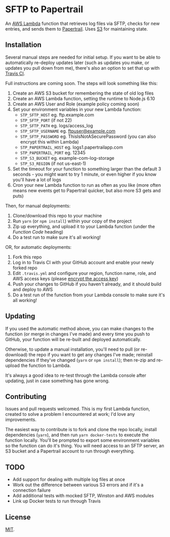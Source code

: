 # SFTP to Papertrail

An [AWS Lambda](https://aws.amazon.com/lambda/) function that retrieves log files via SFTP, checks for new entries, and sends them to [Papertrail](https://papertrailapp.com/). Uses [S3](https://aws.amazon.com/s3/) for maintaining state.

## Installation

Several manual steps are needed for initial setup. If you want to be able to automatically re-deploy updates later (such as updates you make, or updates you pull down from me), there's also an option to set that up with [Travis CI](https://travis-ci.org/).

Full instructions are coming soon. The steps will look something like this:

1. Create an AWS S3 bucket for remembering the state of old log files
1. Create an AWS Lambda function, setting the runtime to Node.js 6.10
1. Create an AWS User and Role (example policy coming soon)
1. Set your environment variables in your new Lambda function:
    * `STP_SFTP_HOST` eg. ftp.example.com
    * `STP_SFTP_PORT` (if not 22)
    * `STP_SFTP_PATH` eg. logs/access_log
    * `STP_SFTP_USERNAME` eg. ftpuser@example.com
    * `STP_SFTP_PASSWORD` eg. ThisIsNotASecurePassword (you can also encrypt this within Lambda)
    * `STP_PAPERTRAIL_HOST` eg. logs1.papertrailapp.com
    * `STP_PAPERTRAIL_PORT` eg. 12345
    * `STP_S3_BUCKET` eg. example-com-log-storage
    * `STP_S3_REGION` (if not us-east-1)
1. Set the timeout for your function to something larger than the default 3 seconds - you might want to try 1 minute, or even higher if you know you'll have a lot of logs
1. Cron your new Lambda function to run as often as you like (more often means new events get to Papertrail quicker, but also more S3 gets and puts)

Then, for manual deployments:

1. Clone/download this repo to your machine
1. Run `yarn` (or `npm install`) within your copy of the project
1. Zip up everything, and upload it to your Lambda function (under the _Function Code_ heading)
1. Do a test run to make sure it's all working!

OR, for automatic deployments:

1. Fork this repo
1. Log in to Travis CI with your GitHub account and enable your newly forked repo
1. Edit `.travis.yml` and configure your region, function name, role, and AWS access keys (please [encrypt the access key](https://docs.travis-ci.com/user/encryption-keys#Usage))
1. Push your changes to GitHub if you haven't already, and it should build and deploy to AWS
1. Do a test run of the function from your Lambda console to make sure it's all working!

## Updating

If you used the automatic method above, you can make changes to the function (or merge in changes I've made) and every time you push to GitHub, your function will be re-built and deployed automatically.

Otherwise, to update a manual installation, you'll need to pull (or re-download) the repo if you want to get any changes I've made; reinstall dependencies if they've changed (`yarn` or `npm install`); then re-zip and re-upload the function to Lambda.

It's always a good idea to re-test through the Lambda console after updating, just in case something has gone wrong.

## Contributing

Issues and pull requests welcomed. This is my first Lambda function, created to solve a problem I encountered at work; I'd love any improvements.

The easiest way to contribute is to fork and clone the repo locally, install dependencies (`yarn`), and then run `yarn docker-tests` to execute the function locally. You'll be prompted to export some environment variables so the function can do it's thing. You will need access to an SFTP server, an S3 bucket and a Papertrail account to run through everything.

## TODO

- Add support for dealing with multiple log files at once
- Work out the difference between various S3 errors and if it's a connection failure
- Add additional tests with mocked SFTP, Winston and AWS modules
- Link up Docker tests to run through Travis

## License

[MIT](LICENSE).
